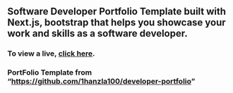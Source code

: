 ## Software Developer Portfolio Template built with Next.js, bootstrap that helps you showcase your work and skills as a software developer.


### To view a live, **[click here](https://ash-portfolio-8.herokuapp.com/)**.


### PortFolio Template from <Q>https://github.com/1hanzla100/developer-portfolio</Q>